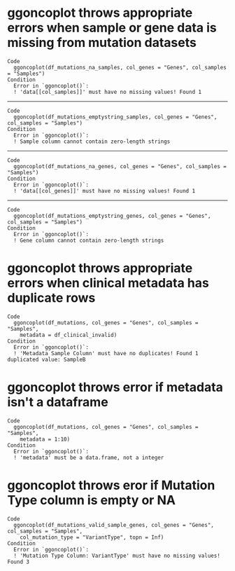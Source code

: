 # ggoncoplot throws appropriate errors when sample or gene data is missing from mutation datasets

    Code
      ggoncoplot(df_mutations_na_samples, col_genes = "Genes", col_samples = "Samples")
    Condition
      Error in `ggoncoplot()`:
      ! 'data[[col_samples]]' must have no missing values! Found 1

---

    Code
      ggoncoplot(df_mutations_emptystring_samples, col_genes = "Genes", col_samples = "Samples")
    Condition
      Error in `ggoncoplot()`:
      ! Sample column cannot contain zero-length strings

---

    Code
      ggoncoplot(df_mutations_na_genes, col_genes = "Genes", col_samples = "Samples")
    Condition
      Error in `ggoncoplot()`:
      ! 'data[[col_genes]]' must have no missing values! Found 1

---

    Code
      ggoncoplot(df_mutations_emptystring_genes, col_genes = "Genes", col_samples = "Samples")
    Condition
      Error in `ggoncoplot()`:
      ! Gene column cannot contain zero-length strings

# ggoncoplot throws appropriate errors when clinical metadata has duplicate rows

    Code
      ggoncoplot(df_mutations, col_genes = "Genes", col_samples = "Samples",
        metadata = df_clinical_invalid)
    Condition
      Error in `ggoncoplot()`:
      ! 'Metadata Sample Column' must have no duplicates! Found 1 duplicated value: SampleB

# ggoncoplot throws error if metadata isn't a dataframe

    Code
      ggoncoplot(df_mutations, col_genes = "Genes", col_samples = "Samples",
        metadata = 1:10)
    Condition
      Error in `ggoncoplot()`:
      ! 'metadata' must be a data.frame, not a integer

# ggoncoplot throws eror if Mutation Type column is empty or NA

    Code
      ggoncoplot(df_mutations_valid_sample_genes, col_genes = "Genes", col_samples = "Samples",
        col_mutation_type = "VariantType", topn = Inf)
    Condition
      Error in `ggoncoplot()`:
      ! 'Mutation Type Column: VariantType' must have no missing values! Found 3

